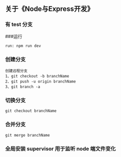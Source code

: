 ## 关于《Node与Express开发》
### 有 test 分支

###运行
```
run: npm run dev
```

### 创建分支
```
创建远程分支
1、git checkout -b branchName
2、git push -u origin branchName
3、git branch -a
```

### 切换分支
```
git checkout branchName
```
### 合并分支
```
git merge branchName
```
### 全局安装 supervisor 用于监听 node 端文件变化
